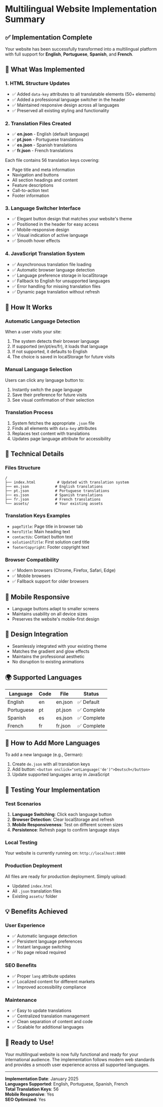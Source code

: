 # Multilingual Website Implementation Summary

## ✅ Implementation Complete

Your website has been successfully transformed into a multilingual platform with full support for **English**, **Portuguese**, **Spanish**, and **French**.

## 🎯 What Was Implemented

### 1. **HTML Structure Updates**
- ✅ Added `data-key` attributes to all translatable elements (50+ elements)
- ✅ Added a professional language switcher in the header
- ✅ Maintained responsive design across all languages
- ✅ Preserved all existing styling and functionality

### 2. **Translation Files Created**
- ✅ **en.json** - English (default language)
- ✅ **pt.json** - Portuguese translations
- ✅ **es.json** - Spanish translations  
- ✅ **fr.json** - French translations

Each file contains 56 translation keys covering:
- Page title and meta information
- Navigation and buttons
- All section headings and content
- Feature descriptions
- Call-to-action text
- Footer information

### 3. **Language Switcher Interface**
- ✅ Elegant button design that matches your website's theme
- ✅ Positioned in the header for easy access
- ✅ Mobile-responsive design
- ✅ Visual indication of active language
- ✅ Smooth hover effects

### 4. **JavaScript Translation System**
- ✅ Asynchronous translation file loading
- ✅ Automatic browser language detection
- ✅ Language preference storage in localStorage
- ✅ Fallback to English for unsupported languages
- ✅ Error handling for missing translation files
- ✅ Dynamic page translation without refresh

## 🚀 How It Works

### **Automatic Language Detection**
When a user visits your site:
1. The system detects their browser language
2. If supported (en/pt/es/fr), it loads that language
3. If not supported, it defaults to English
4. The choice is saved in localStorage for future visits

### **Manual Language Selection**
Users can click any language button to:
1. Instantly switch the page language
2. Save their preference for future visits
3. See visual confirmation of their selection

### **Translation Process**
1. System fetches the appropriate `.json` file
2. Finds all elements with `data-key` attributes
3. Replaces text content with translations
4. Updates page language attribute for accessibility

## 🔧 Technical Details

### **Files Structure**
```
/
├── index.html          # Updated with translation system
├── en.json            # English translations
├── pt.json            # Portuguese translations
├── es.json            # Spanish translations
├── fr.json            # French translations
└── assets/            # Your existing assets
```

### **Translation Keys Examples**
- `pageTitle`: Page title in browser tab
- `heroTitle`: Main heading text
- `contactUs`: Contact button text
- `solution1Title`: First solution card title
- `footerCopyright`: Footer copyright text

### **Browser Compatibility**
- ✅ Modern browsers (Chrome, Firefox, Safari, Edge)
- ✅ Mobile browsers
- ✅ Fallback support for older browsers

## 📱 Mobile Responsive
- Language buttons adapt to smaller screens
- Maintains usability on all device sizes
- Preserves the website's mobile-first design

## 🎨 Design Integration
- Seamlessly integrated with your existing theme
- Matches the gradient and glow effects
- Maintains the professional aesthetic
- No disruption to existing animations

## 🌍 Supported Languages

| Language | Code | File | Status |
|----------|------|------|--------|
| English  | en   | en.json | ✅ Default |
| Portuguese | pt | pt.json | ✅ Complete |
| Spanish  | es   | es.json | ✅ Complete |
| French   | fr   | fr.json | ✅ Complete |

## 🔄 How to Add More Languages

To add a new language (e.g., German):
1. Create `de.json` with all translation keys
2. Add button: `<button onclick="setLanguage('de')">Deutsch</button>`
3. Update supported languages array in JavaScript

## 🎯 Testing Your Implementation

### **Test Scenarios**
1. **Language Switching**: Click each language button
2. **Browser Detection**: Clear localStorage and refresh
3. **Mobile Responsiveness**: Test on different screen sizes
4. **Persistence**: Refresh page to confirm language stays

### **Local Testing**
Your website is currently running on: `http://localhost:8000`

### **Production Deployment**
All files are ready for production deployment. Simply upload:
- Updated `index.html`
- All `.json` translation files
- Existing `assets/` folder

## 💡 Benefits Achieved

### **User Experience**
- ✅ Automatic language detection
- ✅ Persistent language preferences
- ✅ Instant language switching
- ✅ No page reload required

### **SEO Benefits**
- ✅ Proper `lang` attribute updates
- ✅ Localized content for different markets
- ✅ Improved accessibility compliance

### **Maintenance**
- ✅ Easy to update translations
- ✅ Centralized translation management
- ✅ Clean separation of content and code
- ✅ Scalable for additional languages

## 🎊 Ready to Use!

Your multilingual website is now fully functional and ready for your international audience. The implementation follows modern web standards and provides a smooth user experience across all supported languages.

---

**Implementation Date**: January 2025  
**Languages Supported**: English, Portuguese, Spanish, French  
**Total Translation Keys**: 56  
**Mobile Responsive**: Yes  
**SEO Optimized**: Yes